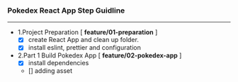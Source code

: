 ### Pokedex React App Step Guidline

---

- 1.Project Preparation [ **feature/01-preparation** ]
  - [x] create React App and clean up folder.
  - [x] install eslint, prettier and configuration
- 2.Part 1 Build Pokedex App [ **feature/02-pokedex-app** ]
  - [x] install dependencies
  - [] adding asset
